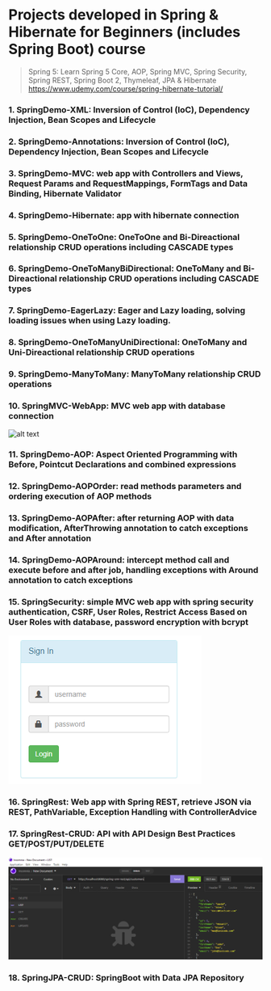 # Projects developed in Spring & Hibernate for Beginners (includes Spring Boot) course
> Spring 5: Learn Spring 5 Core, AOP, Spring MVC, Spring Security, Spring REST, Spring Boot 2, Thymeleaf, JPA & Hibernate
> https://www.udemy.com/course/spring-hibernate-tutorial/

### 1. SpringDemo-XML: Inversion of Control (IoC), Dependency Injection, Bean Scopes and Lifecycle
### 2. SpringDemo-Annotations: Inversion of Control (IoC), Dependency Injection, Bean Scopes and Lifecycle
### 3. SpringDemo-MVC: web app with Controllers and Views, Request Params and RequestMappings, FormTags and Data Binding, Hibernate Validator
### 4. SpringDemo-Hibernate: app with hibernate connection
### 5. SpringDemo-OneToOne: OneToOne and Bi-Direactional relationship CRUD operations including CASCADE types
### 6. SpringDemo-OneToManyBiDirectional: OneToMany and Bi-Direactional relationship CRUD operations including CASCADE types
### 7. SpringDemo-EagerLazy: Eager and Lazy loading, solving loading issues when using Lazy loading.
### 8. SpringDemo-OneToManyUniDirectional: OneToMany and Uni-Direactional relationship CRUD operations
### 9. SpringDemo-ManyToMany: ManyToMany relationship CRUD operations
### 10. SpringMVC-WebApp: MVC web app with database connection
![alt text](https://github.com/jackanakin/java_spring-udemy/blob/main/10-SpringMVC-WebApp/result.png?raw=true)
### 11. SpringDemo-AOP: Aspect Oriented Programming with Before, Pointcut Declarations and combined expressions
### 12. SpringDemo-AOPOrder: read methods parameters and ordering execution of AOP methods
### 13. SpringDemo-AOPAfter: after returning AOP with data modification, AfterThrowing annotation to catch exceptions and After annotation
### 14. SpringDemo-AOPAround: intercept method call and execute before and after job, handling exceptions with Around annotation to catch exceptions
### 15. SpringSecurity: simple MVC web app with spring security authentication, CSRF, User Roles, Restrict Access Based on User Roles with database,  password encryption with bcrypt
![alt text](https://github.com/jackanakin/SpringAndHibernate-Udemy/blob/main/15-SpringSecurity/result2.png?raw=true)
### 16. SpringRest: Web app with Spring REST, retrieve JSON via REST, PathVariable, Exception Handling with ControllerAdvice
### 17. SpringRest-CRUD: API with API Design Best Practices GET/POST/PUT/DELETE
![alt text](https://github.com/jackanakin/SpringAndHibernate-Udemy/blob/main/17-SpringREST-CRUD/result.png?raw=true)
### 18. SpringJPA-CRUD: SpringBoot with Data JPA Repository